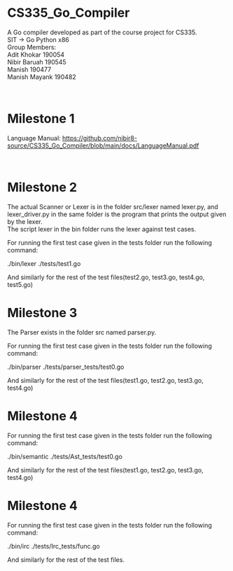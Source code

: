 # CS335_Go_Compiler
A Go compiler developed as part of the course project for CS335. </br>
SIT -> Go Python x86 </br>
Group Members:</br>
Adit Khokar 190054</br>
Nibir Baruah 190545</br>
Manish 190477</br>
Manish Mayank 190482</br>

<br>

# Milestone 1
Language Manual: https://github.com/nibir8-source/CS335_Go_Compiler/blob/main/docs/LanguageManual.pdf

<br>


# Milestone 2

The actual Scanner or Lexer is in the folder src/lexer named lexer.py, and lexer_driver.py in the same folder is the program that prints the output given by the lexer.<br>
The script lexer in the bin folder runs the lexer against test cases.<br>

For running the first test case given in the tests folder run the following command:<br>
 
./bin/lexer ./tests/test1.go<br>

And similarly for the rest of the test files(test2.go, test3.go, test4.go, test5.go)


# Milestone 3

The Parser exists in the folder src named parser.py.</br>

For running the first test case given in the tests folder run the following command:</br>

./bin/parser ./tests/parser_tests/test0.go</br>

And similarly for the rest of the test files(test1.go, test2.go, test3.go, test4.go)</br>

# Milestone 4

For running the first test case given in the tests folder run the following command:</br>

./bin/semantic ./tests/Ast_tests/test0.go</br>

And similarly for the rest of the test files(test1.go, test2.go, test3.go, test4.go)</br>

# Milestone 4

For running the first test case given in the tests folder run the following command:</br>

./bin/irc ./tests/Irc_tests/func.go</br>

And similarly for the rest of the test files.</br>